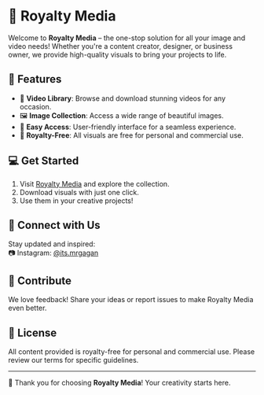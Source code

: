 
# 📸 Royalty Media  

Welcome to **Royalty Media** – the one-stop solution for all your image and video needs! Whether you're a content creator, designer, or business owner, we provide high-quality visuals to bring your projects to life.  

## 🌟 Features  
- 🎥 **Video Library**: Browse and download stunning videos for any occasion.  
- 🖼️ **Image Collection**: Access a wide range of beautiful images.  
- 🚀 **Easy Access**: User-friendly interface for a seamless experience.  
- 🎨 **Royalty-Free**: All visuals are free for personal and commercial use.  

## 💻 Get Started  
1. Visit [Royalty Media](#) and explore the collection.  
2. Download visuals with just one click.  
3. Use them in your creative projects!  

## 🤝 Connect with Us  
Stay updated and inspired:  
📷 Instagram: [@its.mrgagan](https://instagram.com/its.mrgagan)  

## 🌈 Contribute  
We love feedback! Share your ideas or report issues to make Royalty Media even better.  

## 📜 License  
All content provided is royalty-free for personal and commercial use. Please review our terms for specific guidelines.  

---

💖 Thank you for choosing **Royalty Media**! Your creativity starts here.  

